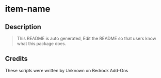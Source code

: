 # item-name

## Description
> This README is auto generated, Edit the README so that users know what this package does.

## Credits
These scripts were written by Unknown on Bedrock Add-Ons
